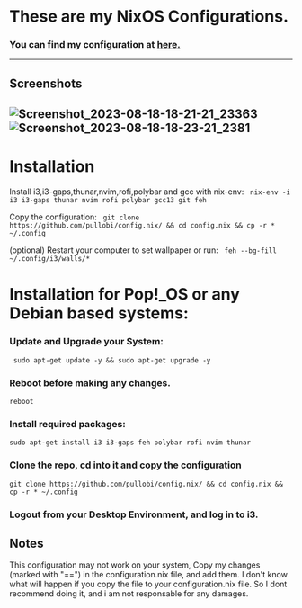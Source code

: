 # These are my NixOS Configurations. 
### You can find my configuration at [here.](https://github.com/pullobi/config.nix/blob/main/configuration.nix)
----
## Screenshots
![Screenshot_2023-08-18-18-21-21_23363](https://github.com/pullobi/config.nix/assets/52003948/36c9b907-8ec4-4fb2-80e2-9677db658fe9)
![Screenshot_2023-08-18-18-23-21_2381](https://github.com/pullobi/config.nix/assets/52003948/33058bad-9425-4849-bc06-b5a395109cf0)
----
# Installation

Install i3,i3-gaps,thunar,nvim,rofi,polybar and gcc with nix-env:
``` nix-env -i i3 i3-gaps thunar nvim rofi polybar gcc13 git feh```

Copy the configuration:
``` git clone https://github.com/pullobi/config.nix/ && cd config.nix && cp -r * ~/.config```

(optional) Restart your computer to set wallpaper or run:
 ``` feh --bg-fill ~/.config/i3/walls/*```

# Installation for Pop!_OS or any Debian based systems:
### Update and Upgrade your System:
``` sudo apt-get update -y && sudo apt-get upgrade -y```
### Reboot before making any changes.
`reboot`
### Install required packages:
```sudo apt-get install i3 i3-gaps feh polybar rofi nvim thunar```
### Clone the repo, cd into it and copy the configuration
`git clone https://github.com/pullobi/config.nix/ && cd config.nix && cp -r * ~/.config `
### Logout from your Desktop Environment, and log in to i3.
## Notes
This configuration may not work on your system, Copy my changes (marked with "==") in the configuration.nix file, and add them.
I don't know what will happen if you copy the file to your configuration.nix file. So I dont recommend doing it, and i am not responsable for any damages.

